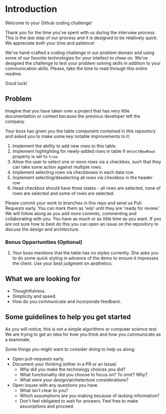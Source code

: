 # Introduction

Welcome to your Github coding challenge!

Thank you for the time you've spent with us during the interview process. This is the last step of our process and it is
designed to be relatively quick. We appreciate both your time and patience!

We've hand-crafted a coding challenge in our problem domain and using some of our favorite technologies for your intellect to
chew on. We've designed the challenge to test your problem solving skills in addition to your communication skills.
Please, take the time to read through this entire readme.  

Good luck!

## Problem

Imagine that you have taken over a project that has very little documentation or context because the previous developer left the company.

Your boss has given you the table component contained in this repository and asked you to make some key notable improvements to it:

1. Implement the ability to add new rows to this table.  
2. Implement highlighting for newly-added rows in table if `detectNewRows` property is set to `true`.
3. Allow the user to select one or more rows via a checkbox, such that they can take some action against multiple rows.  
  1. Implement selecting rows via checkboxes in each data row.
  2. Implement selecting/deselecting all rows via checkbox in the header row
  3. Head checkbox should have three states - all rows are selected, none of rows are selected and some of rows are selected.

Please commit your work to branches in this repo and send us Pull Requests early. You can mark them as 'wip' until they are 'ready for review.'
We will follow along as you add more commits, commenting and collaborating with you. You have as much or as little time as you want. If you are not sure how to best do this you can open an issue on the repository to discuss the design and architecture.

### Bonus Opportunities (Optional)

1. Your boss mentions that the table has no styles currently.  She asks you to do some quick styling in advance of the demo to ensure it impresses the client.  Use your best judgment on aesthetics.

## What we are looking for

* Thoughtfulness.
* Simplicity and speed.
* How do you communicate and incorporate feedback.

## Some guidelines to help you get started

As you will notice, this is not a simple algorithms or computer science test.  We are trying to get an idea for how you think and how you communicate as a teammate.  
  
Some things you might want to consider doing to help us along:

* Open pull-requests early.  
* Document your thinking (either in a PR or an Issue)
  * Why did you make the technology choices you did?
  * What functionality did you choose to focus on?  To omit?  Why?
  * What were your design/archetecture considerations?
* Open issues with any questions you have.
  * What isn't clear to you?
  * Which assumptions are you making because of lacking information?
  * Don't feel obligated to wait for answers.  Feel free to make assumptions and proceed.

